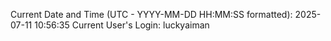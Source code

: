 Current Date and Time (UTC - YYYY-MM-DD HH:MM:SS formatted): 2025-07-11 10:56:35
Current User's Login: luckyaiman
